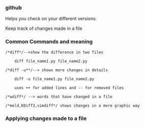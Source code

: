 ### github

Helps you check on your different versions.

Keep track of changes made in a file

### Common Commands and meaning

    /*diff*/-->show the difference in two files

        diff file_name1.py file_name2.py

    /*diff -u**/--> shows more changes in details

        diff -u file_name1.py file_name2.py

        uses ++ for added lines and -- for removed files

    /*wdiff*/ --> words that have changed in a file

    /*meld,KDiff3,vimdiff*/ shows changes in a more graphic way

### Applying changes made to a file
